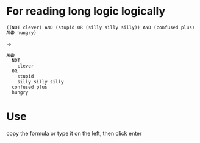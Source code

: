 # For reading long logic logically

```
((NOT clever) AND (stupid OR (silly silly silly)) AND (confused plus) AND hungry)
```

->

```
AND
  NOT
    clever
  OR
    stupid
    silly silly silly
  confused plus
  hungry
```

# Use

copy the formula or type it on the left, then click enter